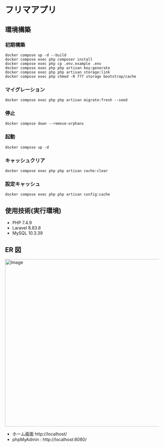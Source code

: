 # フリマアプリ

## 環境構築

### 初期構築
```
docker compose up -d --build
docker compose exec php composer install
docker compose exec php cp .env.example .env
docker compose exec php php artisan key:generate
docker compose exec php php artisan storage:link
docker compose exec php chmod -R 777 storage bootstrap/cache
```

### マイグレーション
```
docker compose exec php php artisan migrate:fresh --seed
```

### 停止
```
docker compose down --remove-orphans
```

### 起動
```
docker compose up -d
```

### キャッシュクリア
```
docker compose exec php php artisan cache:clear 
```

### 設定キャッシュ
```
docker compose exec php php artisan config:cache 
```

## 使用技術(実行環境)
- PHP 7.4.9
- Laravel 8.83.8
- MySQL 10.3.39

## ER 図

<img width="548" alt="Image" src="https://github.com/user-attachments/assets/92f542a5-44ff-4165-b6f7-472b1693a5fa" />

- ホーム画面 http://localhost/
- phpMyAdmin : http://localhost:8080/
